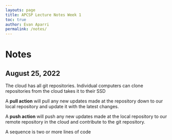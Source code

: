 ```yaml
---
layouts: page
title: APCSP Lecture Notes Week 1
toc: true
author: Evan Aparri
permalink: /notes/
---
```


# Notes

## August 25, 2022

The cloud has all git repositories. Individual computers can clone repositories from the cloud takes it to their SSD

A **pull action** will pull any new updates made at the repository down to our local repository and update it with the latest changes.

A **push action** will push any new updates made at the local repository to our remote repository in the cloud and contribute to the git repository.

A sequence is two or more lines of code